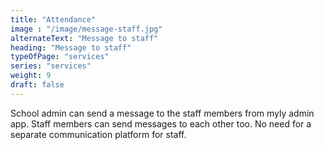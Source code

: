 ```yaml
---
title: "Attendance"
image : "/image/message-staff.jpg"
alternateText: "Message to staff"
heading: "Message to staff"
typeOfPage: "services"
series: "services"
weight: 9
draft: false
---
```


<p>School admin can send a message to the staff members from myly admin app. Staff members can send messages to each other too. No need for a separate communication platform for staff.</p>